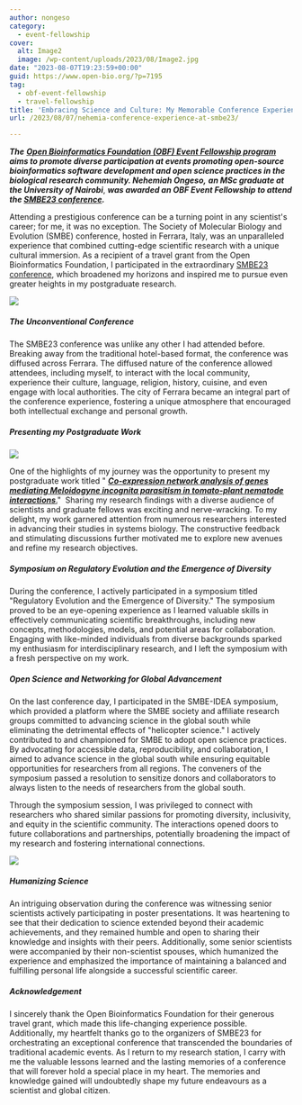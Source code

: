 ```yaml
---
author: nongeso
category:
  - event-fellowship
cover:
  alt: Image2
  image: /wp-content/uploads/2023/08/Image2.jpg
date: "2023-08-07T19:23:59+00:00"
guid: https://www.open-bio.org/?p=7195
tag:
  - obf-event-fellowship
  - travel-fellowship
title: 'Embracing Science and Culture: My Memorable Conference Experience at SMBE23 in Ferrara, Italy'
url: /2023/08/07/nehemia-conference-experience-at-smbe23/

---
```

**_The_** [**_Open Bioinformatics Foundation (OBF) Event Fellowship program_**](/travel-awards) **_aims to promote diverse participation at events promoting open-source bioinformatics software development and open science practices in the biological research community. Nehemiah Ongeso,_** _**an MSc graduate at**_ _**the University of Nairobi**_, **_was awarded an OBF Event Fellowship to attend_** _**the [SMBE23 conference](https://www.smbe2023.org/).**_

Attending a prestigious conference can be a turning point in any scientist's career; for me, it was no exception. The Society of Molecular Biology and Evolution (SMBE) conference, hosted in Ferrara, Italy, was an unparalleled experience that combined cutting-edge scientific research with a unique cultural immersion. As a recipient of a travel grant from the Open Bioinformatics Foundation, I participated in the extraordinary [SMBE23 conference](https://www.smbe2023.org/), which broadened my horizons and inspired me to pursue even greater heights in my postgraduate research.

![](/wp-content/uploads/2023/08/Image1-702x1024.jpg)

##### **The Unconventional Conference**

The SMBE23 conference was unlike any other I had attended before. Breaking away from the traditional hotel-based format, the conference was diffused across Ferrara. The diffused nature of the conference allowed attendees, including myself, to interact with the local community, experience their culture, language, religion, history, cuisine, and even engage with local authorities. The city of Ferrara became an integral part of the conference experience, fostering a unique atmosphere that encouraged both intellectual exchange and personal growth.

##### **Presenting my Postgraduate Work**

![](/wp-content/uploads/2023/08/Image2-768x1024.jpg)

One of the highlights of my journey was the opportunity to present my postgraduate work titled " [**_Co-expression network analysis of genes mediating Meloidogyne incognita parasitism in tomato-plant nematode interactions_**.](http://dx.doi.org/10.6084/m9.figshare.23867637)"  Sharing my research findings with a diverse audience of scientists and graduate fellows was exciting and nerve-wracking. To my delight, my work garnered attention from numerous researchers interested in advancing their studies in systems biology. The constructive feedback and stimulating discussions further motivated me to explore new avenues and refine my research objectives.

##### **Symposium on Regulatory Evolution and the Emergence of Diversity**

During the conference, I actively participated in a symposium titled "Regulatory Evolution and the Emergence of Diversity." The symposium proved to be an eye-opening experience as I learned valuable skills in effectively communicating scientific breakthroughs, including new concepts, methodologies, models, and potential areas for collaboration. Engaging with like-minded individuals from diverse backgrounds sparked my enthusiasm for interdisciplinary research, and I left the symposium with a fresh perspective on my work.

##### **Open Science and Networking for Global Advancement**

On the last conference day, I participated in the SMBE-IDEA symposium, which provided a platform where the SMBE society and affiliate research groups committed to advancing science in the global south while eliminating the detrimental effects of "helicopter science." I actively contributed to and championed for SMBE to adopt open science practices. By advocating for accessible data, reproducibility, and collaboration, I aimed to advance science in the global south while ensuring equitable opportunities for researchers from all regions. The conveners of the symposium passed a resolution to sensitize donors and collaborators to always listen to the needs of researchers from the global south.

Through the symposium session, I was privileged to connect with researchers who shared similar passions for promoting diversity, inclusivity, and equity in the scientific community. The interactions opened doors to future collaborations and partnerships, potentially broadening the impact of my research and fostering international connections.

![](/wp-content/uploads/2023/08/Image3.jpg)

##### **Humanizing Science**

An intriguing observation during the conference was witnessing senior scientists actively participating in poster presentations. It was heartening to see that their dedication to science extended beyond their academic achievements, and they remained humble and open to sharing their knowledge and insights with their peers. Additionally, some senior scientists were accompanied by their non-scientist spouses, which humanized the experience and emphasized the importance of maintaining a balanced and fulfilling personal life alongside a successful scientific career.

##### **Acknowledgement**

I sincerely thank the Open Bioinformatics Foundation for their generous travel grant, which made this life-changing experience possible. Additionally, my heartfelt thanks go to the organizers of SMBE23 for orchestrating an exceptional conference that transcended the boundaries of traditional academic events. As I return to my research station, I carry with me the valuable lessons learned and the lasting memories of a conference that will forever hold a special place in my heart. The memories and knowledge gained will undoubtedly shape my future endeavours as a scientist and global citizen.

